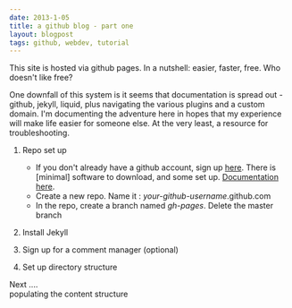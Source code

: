 ```yaml
---
date: 2013-1-05
title: a github blog - part one
layout: blogpost
tags: github, webdev, tutorial
---
```


This site is hosted via github pages. In a nutshell: easier, faster, 
free. Who doesn't like free?

One downfall of this system is it seems that documentation is spread 
out - github, jekyll, liquid, plus navigating the various plugins and 
a custom domain. I'm documenting the adventure here in hopes that my
experience will make life easier for someone else. At the very least, 
a resource for troubleshooting.

1. Repo set up
	* If you don't already have a github account, sign up [here](http://github.com). 
	There is [minimal] software to download, and some set up. 
	[Documentation here](https://help.github.com/articles/set-up-git).
	* Create a new repo. Name it : *your-github-username*.github.com
	* In the repo, create a branch named *gh-pages*. Delete the master branch
	


2. Install Jekyll   
3. Sign up for a comment manager (optional)   
4. Set up directory structure   

Next ....<br>
populating the content structure
